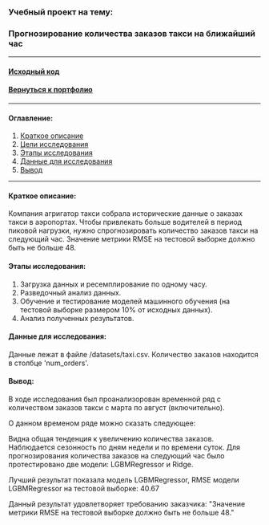 ### Учебный проект на тему:
### Прогнозирование количества заказов такси на ближайший час

---

#### [Исходный код](https://github.com/nightcarpenter/TaxiTimeSeries/blob/main/time_series.ipynb)

#### [Вернуться к портфолио](https://github.com/nightcarpenter)

---

#### Оглавление:
1. [Краткое описание](#краткое-описание)
2. [Цели исследования](#цели-исследования)
3. [Этапы исследования](#этапы-исследования)
4. [Данные для исследования](#данные-для-исследования)
5. [Вывод](#вывод)

---

#### Краткое описание:

Компания агригатор такси собрала исторические данные о заказах такси в аэропортах. Чтобы привлекать больше водителей в период пиковой нагрузки, нужно спрогнозировать количество заказов такси на следующий час.
Значение метрики RMSE на тестовой выборке должно быть не больше 48.

#### Этапы исследования:

1. Загрузка данных и ресемплирование по одному часу.
2. Разведочный анализ данных.
3. Обучение и тестирование моделей машинного обучения (на тестовой выборке размером 10% от исходных данных).
4. Анализ полученных результатов.

#### Данные для исследования:

Данные лежат в файле /datasets/taxi.csv.
Количество заказов находится в столбце 'num_orders'.

#### Вывод:

В ходе исследования был проанализорован временной ряд с количеством заказов такси с марта по август (включительно).

О данном временом ряде можно сказать следующее:

Видна общая тенденция к увеличению количества заказов.
Наблюдается сезонность по дням недели и по времени суток.
Для прогнозирования количества заказов на следующий час было протестировано две модели: LGBMRegressor и Ridge.

Лучший результат показала модель LGBMRegressor, RMSE модели LGBMRegressor на тестовой выборке: 40.67

Данный результат удовлетворяет требованию заказчика: "Значение метрики RMSE на тестовой выборке должно быть не больше 48."
